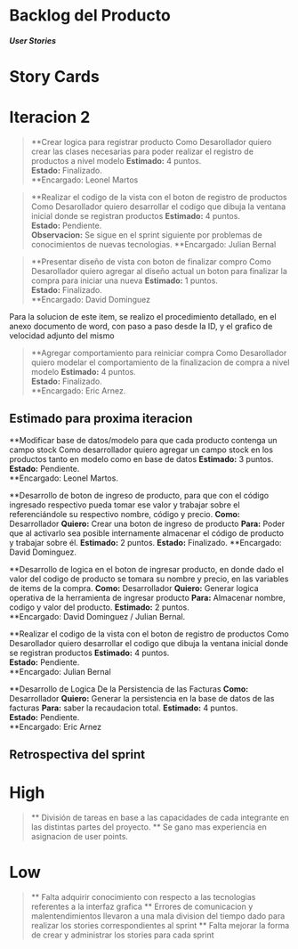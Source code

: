 ﻿# **Backlog del Producto**

#### *User Stories*

# **Story Cards**

# Iteracion 2


> **Crear logica para registrar producto
Como Desarollador quiero crear las clases 
necesarias para poder realizar el registro de productos a nivel modelo
**Estimado:** 4 puntos.  
**Estado:** Finalizado.  
**Encargado: Leonel Martos

> **Realizar el codigo de la vista con el boton de registro de productos
Como Desarollador quiero desarrollar el codigo que dibuja la ventana inicial donde se registran productos
**Estimado:** 4 puntos.  
**Estado:** Pendiente.  
**Observacion:** Se sigue en el sprint siguiente por problemas de conocimientos de nuevas tecnologias. 
**Encargado: Julian Bernal

> **Presentar diseño de vista con boton de finalizar compro
Como Desarollador quiero agregar al diseño actual un boton para finalizar 
la compra para iniciar una nueva
**Estimado:** 1 puntos.  
**Estado:** Finalizado.  
**Encargado: David Dominguez

Para la solucion de este item, se realizo el procedimiento detallado, en el anexo documento de word,
con paso a paso desde la ID, y el grafico de velocidad adjunto del mismo

> **Agregar comportamiento para reiniciar compra
Como Desarollador quiero modelar el comportamiento 
de la finalizacion de compra a nivel modelo
**Estimado:** 4 puntos.  
**Estado:** Finalizado.  
**Encargado: Eric Arnez.


## Estimado para proxima iteracion

**Modificar base de datos/modelo para que cada producto contenga un campo stock
Como desarrollador quiero agregar un campo stock en los productos tanto en modelo como en base de datos
**Estimado:** 3 puntos.  
**Estado:** Pendiente.  
**Encargado: Leonel Martos.


**Desarrollo de boton de ingreso de producto, para que con el código ingresado respectivo pueda tomar ese valor y trabajar sobre el referenciándole su respectivo nombre, código y precio.
**Como:** Desarrollador 
**Quiero:** Crear una boton de ingreso de producto
**Para:** Poder que al activarlo sea posible internamente almacenar el código de producto y trabajar sobre él.
**Estimado:** 2 puntos. 
**Estado:** Finalizado.
**Encargado: David Dominguez.


**Desarrollo de logica en el boton de ingresar producto, en donde dado el valor del codigo de producto se tomara su 
nombre y precio, en las variables de items de la compra.
**Como:** Desarrollador 
**Quiero:** Generar logica operativa de la herramienta de ingresar producto
**Para:** Almacenar nombre, codigo y valor del producto.
**Estimado:** 2 puntos.  
**Encargado: David Dominguez / Julian Bernal.

**Realizar el codigo de la vista con el boton de registro de productos
Como Desarollador quiero desarrollar el codigo que dibuja la ventana inicial donde se registran productos
**Estimado:** 4 puntos.  
**Estado:** Pendiente.   
**Encargado: Julian Bernal 

**Desarrollo de Logica De la Persistencia de las Facturas
**Como:** Desarrollador 
**Quiero:** Generar la persistencia en la base de datos de las facturas
**Para:** saber la recaudacion total. 
**Estimado:** 4 puntos.  
**Estado:** Pendiente.  
**Encargado: Eric Arnez

## Retrospectiva del sprint

# High

> ** División de tareas en base a las capacidades de cada 
integrante en las distintas partes del proyecto.
> ** Se gano mas experiencia en asignacion de user points.

# Low

> ** Falta adquirir conocimiento con respecto a las tecnologias referentes a la interfaz grafica
> ** Errores de comunicacion y malentendimientos llevaron a una mala division del tiempo dado para realizar los stories correspondientes al sprint
> ** Falta mejorar la forma de crear y administrar los stories para cada sprint
